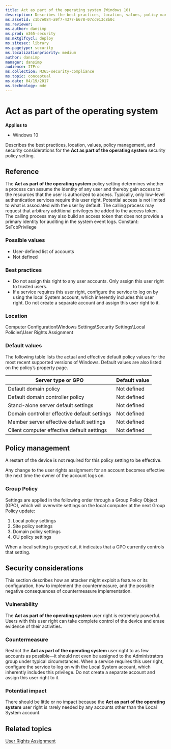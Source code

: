 ```yaml
---
title: Act as part of the operating system (Windows 10)
description: Describes the best practices, location, values, policy management, and security considerations for the Act as part of the operating system security policy setting.
ms.assetid: c1b7e084-a9f7-4377-b678-07cc913c8b0c
ms.reviewer: 
ms.author: dansimp
ms.prod: m365-security
ms.mktglfcycl: deploy
ms.sitesec: library
ms.pagetype: security
ms.localizationpriority: medium
author: dansimp
manager: dansimp
audience: ITPro
ms.collection: M365-security-compliance
ms.topic: conceptual
ms.date: 04/19/2017
ms.technology: mde
---
```


# Act as part of the operating system

**Applies to**
-   Windows 10

Describes the best practices, location, values, policy management, and security considerations for the **Act as part of the operating system** security policy setting.

## Reference

The **Act as part of the operating system** policy setting determines whether a process can assume the identity of any user and thereby gain access to the resources that the user is authorized to access. Typically, only low-level authentication services require this user right. Potential access is not limited to what is associated with the user by default. The calling process may request that arbitrary additional privileges be added to the access token. The calling process may also build an access token that does not provide a primary identity for auditing in the system event logs.
Constant: SeTcbPrivilege

### Possible values
-   User-defined list of accounts
-   Not defined

### Best practices
-   Do not assign this right to any user accounts. Only assign this user right to trusted users.
-   If a service requires this user right, configure the service to log on by using the local System account, which inherently includes this user right. Do not create a separate account and assign this user right to it.

### Location

Computer Configuration\\Windows Settings\\Security Settings\\Local Policies\\User Rights Assignment

### Default values

The following table lists the actual and effective default policy values for the most recent supported versions of Windows. Default values are also listed on the policy’s property page.

| Server type or GPO | Default value |
| - | - |
| Default domain policy | Not defined |
| Default domain controller policy| Not defined |
| Stand-alone server default settings | Not defined | 
| Domain controller effective default settings | Not defined |
| Member server effective default settings | Not defined |
| Client computer effective default settings | Not defined |
 
## Policy management

A restart of the device is not required for this policy setting to be effective.

Any change to the user rights assignment for an account becomes effective the next time the owner of the account logs on.

### Group Policy

Settings are applied in the following order through a Group Policy Object (GPO), which will overwrite settings on the local computer at the next Group Policy update:
1.  Local policy settings
2.  Site policy settings
3.  Domain policy settings
4.  OU policy settings

When a local setting is greyed out, it indicates that a GPO currently controls that setting.

## Security considerations

This section describes how an attacker might exploit a feature or its configuration, how to implement the countermeasure, and the possible negative consequences of countermeasure implementation.

### Vulnerability

The **Act as part of the operating system** user right is extremely powerful. Users with this user right can take complete control of the device and erase evidence of their activities.

### Countermeasure

Restrict the **Act as part of the operating system** user right to as few accounts as possible—it should not even be assigned to the Administrators group under typical circumstances. When a service requires this user right, configure the service to log on with the Local System account, which inherently includes this privilege. Do not create a separate account and assign this user right to it.

### Potential impact

There should be little or no impact because the **Act as part of the operating system** user right is rarely needed by any accounts other than the Local System account.

## Related topics
[User Rights Assignment](user-rights-assignment.md)
 
